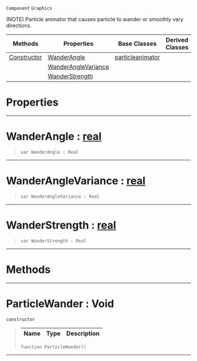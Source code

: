  `Component` `Graphics`



(NOTE) Particle animator that causes particle to wander or smoothly vary directions.

|Methods|Properties|Base Classes|Derived Classes|
|---|---|---|---|
|[ Constructor](particlewander.md#particlewander-void)|[ WanderAngle](particlewander.md#wanderangle-zilch-engine)|[particleanimator](particleanimator.md)| |
| |[ WanderAngleVariance](particlewander.md#wanderanglevariance-zero)| | |
| |[ WanderStrength](particlewander.md#wanderstrength-zilch-engi)| | |


 #  Properties


---  
 #  WanderAngle : [real](../nada_base_types/real.md)

> 
> ``` lang=cpp, name=Nada
> var WanderAngle : Real


---  
 #  WanderAngleVariance : [real](../nada_base_types/real.md)

> 
> ``` lang=cpp, name=Nada
> var WanderAngleVariance : Real


---  
 #  WanderStrength : [real](../nada_base_types/real.md)

> 
> ``` lang=cpp, name=Nada
> var WanderStrength : Real


---  
 #  Methods


---  
 #  ParticleWander : Void

 `constructor`

> 
> |Name|Type|Description|
> |---|---|---|
> ``` lang=cpp, name=Nada
> function ParticleWander()
> ``` 


---  
 

 